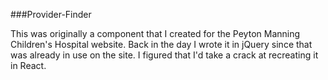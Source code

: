 ###Provider-Finder

This was originally a component that I created for the Peyton Manning Children's Hospital website. Back in the day I wrote it in jQuery since that was already in use on the site. I figured that I'd take a crack at recreating it in React.
